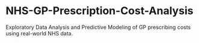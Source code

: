 # NHS-GP-Prescription-Cost-Analysis
Exploratory Data Analysis and Predictive Modeling of GP prescribing costs using real-world NHS data.
